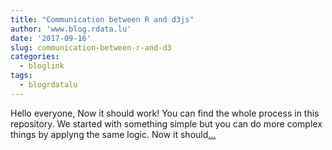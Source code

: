 ```yaml
---
title: "Communication between R and d3js"
author: 'www.blog.rdata.lu'
date: '2017-09-16'
slug: communication-between-r-and-d3
categories:
  - bloglink
tags:
  - blogrdatalu
---
```


Hello everyone, Now it should work! You can find the whole process in this repository. We started with something simple but you can do more complex things by applyng the same logic. Now it should[... <i class="fas fa-external-link-alt"></i>](http://www.blog.rdata.lu/post/2017-09-16-communication-between-r-and-d3js/)

